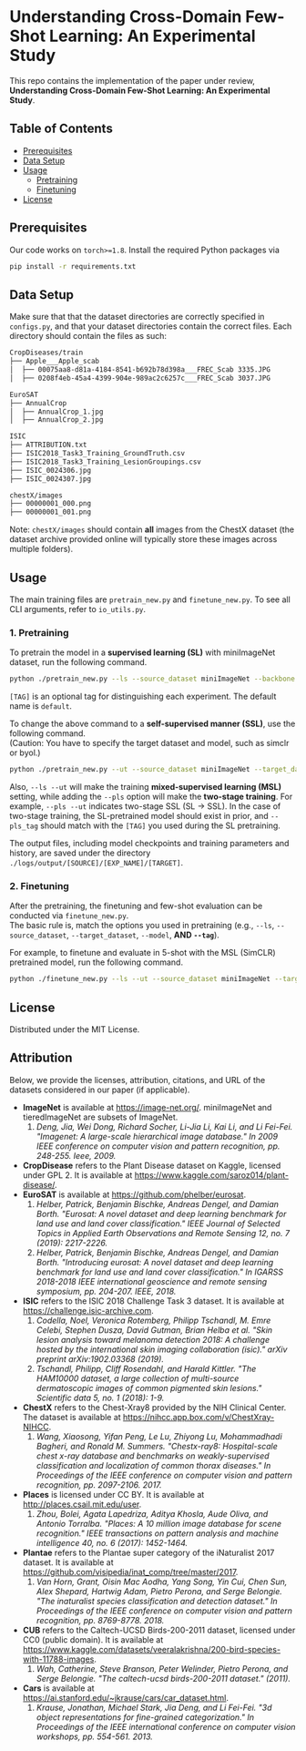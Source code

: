 # Understanding Cross-Domain Few-Shot Learning: An Experimental Study

This repo contains the implementation of the paper under review, **Understanding Cross-Domain Few-Shot Learning: An Experimental Study**.

## Table of Contents

* [Prerequisites](#prerequisites)
* [Data Setup](#data-setup)
* [Usage](#usage)
  * [Pretraining](#pretraining)
  * [Finetuning](#finetuning)
* [License](#license)

## Prerequisites

Our code works on `torch>=1.8`. Install the required Python packages via

```sh
pip install -r requirements.txt
```

## Data Setup

Make sure that that the dataset directories are correctly specified in `configs.py`, and that your dataset directories contain the correct files. Each directory should contain the files as such:

```sh
CropDiseases/train
├── Apple___Apple_scab
│  ├── 00075aa8-d81a-4184-8541-b692b78d398a___FREC_Scab 3335.JPG
│  ├── 0208f4eb-45a4-4399-904e-989ac2c6257c___FREC_Scab 3037.JPG

EuroSAT
├── AnnualCrop
│  ├── AnnualCrop_1.jpg
│  ├── AnnualCrop_2.jpg

ISIC
├── ATTRIBUTION.txt
├── ISIC2018_Task3_Training_GroundTruth.csv
├── ISIC2018_Task3_Training_LesionGroupings.csv
├── ISIC_0024306.jpg
├── ISIC_0024307.jpg

chestX/images
├── 00000001_000.png
├── 00000001_001.png
```

Note: `chestX/images` should contain **all** images from the ChestX dataset (the dataset archive provided online will typically store these images across multiple folders).

## Usage

The main training files are `pretrain_new.py` and `finetune_new.py`. To see all CLI arguments, refer to `io_utils.py`.

### 1. Pretraining <a name="pretraining"></a>

To pretrain the model in a **supervised learning (SL)** with miniImageNet dataset, run the following command.
```sh
python ./pretrain_new.py --ls --source_dataset miniImageNet --backbone resnet10 --model base --tag [TAG]
```
`[TAG]` is an optional tag for distinguishing each experiment. The default name is `default`.

To change the above command to a **self-supervised manner (SSL)**, use the following command.    
(Caution: You have to specify the target dataset and model, such as simclr or byol.)
```sh
python ./pretrain_new.py --ut --source_dataset miniImageNet --target_dataset [TARGET] --backbone resnet10 --model [MODEL] --tag [TAG]
```

Also, `--ls --ut` will make the training **mixed-supervised learning (MSL)** setting, while adding the `--pls` option will make the **two-stage training**. For example, `--pls --ut` indicates two-stage SSL (SL -> SSL). In the case of two-stage training, the SL-pretrained model should exist in prior, and `--pls_tag` should match with the `[TAG]` you used during the SL pretraining.

The output files, including model checkpoints and training parameters and history, are saved under the directory `./logs/output/[SOURCE]/[EXP_NAME]/[TARGET]`.

### 2. Finetuning <a name="finetuning"></a>

After the pretraining, the finetuning and few-shot evaluation can be conducted via `finetune_new.py`.    
The basic rule is, match the options you used in pretraining (e.g., `--ls`, `--source_dataset`, `--target_dataset`, `--model`, **AND `--tag`**).

For example, to finetune and evaluate in 5-shot with the MSL (SimCLR) pretrained model, run the following command.
```sh
python ./finetune_new.py --ls --ut --source_dataset miniImageNet --target_dataset [TARGET] --backbone resnet10 --model simclr --n_shot 5 --tag [TAG]
```

## License

Distributed under the MIT License.

## Attribution

Below, we provide the licenses, attribution, citations, and URL of the datasets considered in our paper (if applicable).

- **ImageNet** is available at https://image-net.org/. miniImageNet and tieredImageNet are subsets of ImageNet.
  1. *Deng, Jia, Wei Dong, Richard Socher, Li-Jia Li, Kai Li, and Li Fei-Fei. "Imagenet: A large-scale hierarchical image database." In 2009 IEEE conference on computer vision and pattern recognition, pp. 248-255. Ieee, 2009.*
- **CropDisease** refers to the Plant Disease dataset on Kaggle, licensed under  GPL 2. It is available at https://www.kaggle.com/saroz014/plant-disease/.
- **EuroSAT** is available at https://github.com/phelber/eurosat.
  1. *Helber, Patrick, Benjamin Bischke, Andreas Dengel, and Damian Borth. "Eurosat: A novel dataset and deep learning benchmark for land use and land cover classification." IEEE Journal of Selected Topics in Applied Earth Observations and Remote Sensing 12, no. 7 (2019): 2217-2226.*
  2. *Helber, Patrick, Benjamin Bischke, Andreas Dengel, and Damian Borth. "Introducing eurosat: A novel dataset and deep learning benchmark for land use and land cover classification." In IGARSS 2018-2018 IEEE international geoscience and remote sensing symposium, pp. 204-207. IEEE, 2018.*
- **ISIC** refers to the ISIC 2018 Challenge Task 3 dataset. It is available at https://challenge.isic-archive.com.
  1. *Codella, Noel, Veronica Rotemberg, Philipp Tschandl, M. Emre Celebi, Stephen Dusza, David Gutman, Brian Helba et al. "Skin lesion analysis toward melanoma detection 2018: A challenge hosted by the international skin imaging collaboration (isic)." arXiv preprint arXiv:1902.03368 (2019).*
  2. *Tschandl, Philipp, Cliff Rosendahl, and Harald Kittler. "The HAM10000 dataset, a large collection of multi-source dermatoscopic images of common pigmented skin lesions." Scientific data 5, no. 1 (2018): 1-9.*
- **ChestX** refers to the Chest-Xray8 provided by the NIH Clinical Center. The dataset is available at https://nihcc.app.box.com/v/ChestXray-NIHCC.
  1. *Wang, Xiaosong, Yifan Peng, Le Lu, Zhiyong Lu, Mohammadhadi Bagheri, and Ronald M. Summers. "Chestx-ray8: Hospital-scale chest x-ray database and benchmarks on weakly-supervised classification and localization of common thorax diseases." In Proceedings of the IEEE conference on computer vision and pattern recognition, pp. 2097-2106. 2017.*
- **Places** is licensed under CC BY. It is available at http://places.csail.mit.edu/user.
  1. *Zhou, Bolei, Agata Lapedriza, Aditya Khosla, Aude Oliva, and Antonio Torralba. "Places: A 10 million image database for scene recognition." IEEE transactions on pattern analysis and machine intelligence 40, no. 6 (2017): 1452-1464.*
- **Plantae** refers to the Plantae super category of the iNaturalist 2017 dataset. It is available at https://github.com/visipedia/inat_comp/tree/master/2017.
  1. *Van Horn, Grant, Oisin Mac Aodha, Yang Song, Yin Cui, Chen Sun, Alex Shepard, Hartwig Adam, Pietro Perona, and Serge Belongie. "The inaturalist species classification and detection dataset." In Proceedings of the IEEE conference on computer vision and pattern recognition, pp. 8769-8778. 2018.*
- **CUB** refers to the Caltech-UCSD Birds-200-2011 dataset, licensed under CC0 (public domain). It is available at https://www.kaggle.com/datasets/veeralakrishna/200-bird-species-with-11788-images.
  1. *Wah, Catherine, Steve Branson, Peter Welinder, Pietro Perona, and Serge Belongie. "The caltech-ucsd birds-200-2011 dataset." (2011).*
- **Cars** is available at https://ai.stanford.edu/~jkrause/cars/car_dataset.html.
  1. *Krause, Jonathan, Michael Stark, Jia Deng, and Li Fei-Fei. "3d object representations for fine-grained categorization." In Proceedings of the IEEE international conference on computer vision workshops, pp. 554-561. 2013.*
